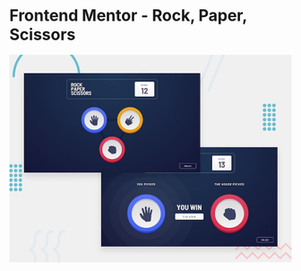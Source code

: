 # Frontend Mentor - Rock, Paper, Scissors

![Design preview for the Rock, Paper, Scissors coding challenge](./design/desktop-preview.jpg)
